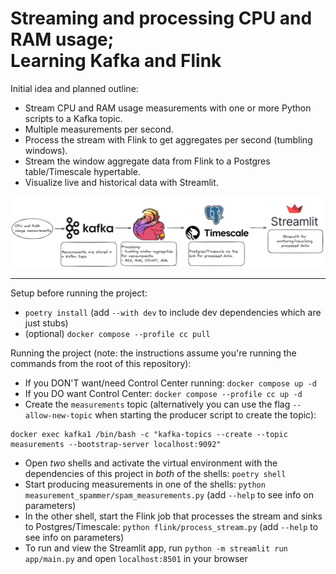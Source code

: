 # Streaming and processing CPU and RAM usage; <br/> Learning Kafka and Flink

Initial idea and planned outline:
- Stream CPU and RAM usage measurements with one or more Python scripts to a Kafka topic.
- Multiple measurements per second.
- Process the stream with Flink to get aggregates per second (tumbling windows).
- Stream the window aggregate data from Flink to a Postgres table/Timescale hypertable.
- Visualize live and historical data with Streamlit.

![Project diagram](./diagram.png)

---

Setup before running the project:
- `poetry install` (add `--with dev` to include dev dependencies which are just stubs)
- (optional) `docker compose --profile cc pull`

Running the project (note: the instructions assume you're running the commands from the root of this repository):
- If you DON'T want/need Control Center running: `docker compose up -d`
- If you DO want Control Center: `docker compose --profile cc up -d`
- Create the `measurements` topic (alternatively you can use the flag `--allow-new-topic` when starting the producer script to create the topic):
```
docker exec kafka1 /bin/bash -c "kafka-topics --create --topic measurements --bootstrap-server localhost:9092"
```
- Open _two_ shells and activate the virtual environment with the dependencies of this project in _both_ of the shells: `poetry shell`
- Start producing measurements in one of the shells: `python measurement_spammer/spam_measurements.py` (add `--help` to see info on parameters)
- In the other shell, start the Flink job that processes the stream and sinks to Postgres/Timescale: `python flink/process_stream.py` (add `--help` to see info on parameters)
- To run and view the Streamlit app, run `python -m streamlit run app/main.py` and open `localhost:8501` in your browser
